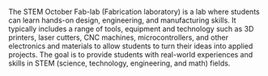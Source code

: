 The STEM October Fab-lab (Fabrication laboratory) is a lab where students can learn hands-on design, engineering, and manufacturing skills. It typically includes a range of tools, equipment and technology such as 3D printers, laser cutters, CNC machines, microcontrollers, and other electronics and materials to allow students to turn their ideas into applied projects. The goal is to provide students with real-world experiences and skills in STEM (science, technology, engineering, and math) fields.
